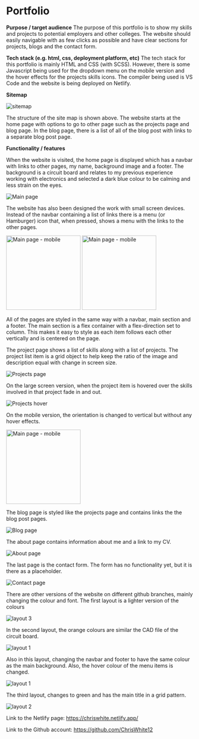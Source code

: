 # Portfolio
**Purpose / target audience**
The purpose of this portfolio is to show my skills and projects to potential employers and other colleges. The website should easily navigable with as few clicks as possible and have clear sections for projects, blogs and the contact form.
    
**Tech stack (e.g. html, css, deployment platform, etc)**
The tech stack for this portfolio is mainly HTML and CSS (with SCSS). However, there is some Javascript being used for the dropdown menu on the mobile version and the hover effects for the projects skills icons. The compiler being used is VS Code and the website is being deployed on Netlify.

**Sitemap**

![sitemap](./docs/img/sitemap.png)

The structure of the site map is shown above. The website starts at the home page with options to go to other page such as the projects page and blog page. In the blog page, there is a list of all of the blog post with links to a separate blog post page.

**Functionality / features**

When the website is visited, the home page is displayed which has a navbar with links to other pages, my name, background image and a footer. The background is a circuit board and relates to my previous experience working with electronics and selected a dark blue colour to be calming and less strain on the eyes. 

![Main page](./docs/img/Main.png)

The website has also been designed the work with small screen devices. Instead of the navbar containing a list of links there is a menu (or Hamburger) icon that, when pressed, shows a menu with the links to the other pages. 

<img src="./img/Main_mobile.png" alt="Main page - mobile" style="width:200px;"/>
<img src="./img/Main_menu.png" alt="Main page - mobile" style="width:200px;"/>

All of the pages are styled in the same way with a navbar, main section and a footer. The main section is a flex container with a flex-direction set to column. This makes it easy to style as each item follows each other vertically and is centered on the page.

The project page shows a list of skills along with a list of projects. The project list item is a grid object to help keep the ratio of the image and description equal with change in screen size.

![Projects page](./docs/img/Projects.png)

On the large screen version, when the project item is hovered over the skills involved in that project fade in and out.

![Projects hover](./docs/img/hover2.png)

On the mobile version, the orientation is changed to vertical but without any hover effects.

<img src="./img/Projects_mobile.png" alt="Main page - mobile" style="width:200px;"/>

The blog page is styled like the projects page and contains links the the blog post pages.

![Blog page](./docs/img/Blog.png)

The about page contains information about me and a link to my CV.

![About page](./docs/img/About.png)

The last page is the contact form. The form has no functionality yet, but it is there as a placeholder.

![Contact page](./docs/img/Contact.png)

There are other versions of the website on different github branches, mainly changing the colour and font. The first layout is a lighter version of the colours

![layout 3](./docs/img/layout3.png)

In the second layout, the orange colours are similar the CAD file of the circuit board.

![layout 1](./docs/img/layout1.png)

Also in this layout, changing the navbar and footer to have the same colour as the main background. Also, the hover colour of the menu items is changed.

![layout 1](./docs/img/hover1.png)

The third layout, changes to green and has the main title in a grid pattern.

![layout 2](./docs/img/layout2.png)

Link to the Netlify page:
https://chriswhite.netlify.app/

Link to the Github account:
https://github.com/ChrisWhite12
